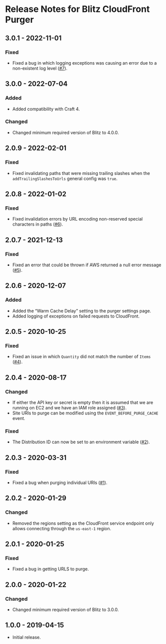 # Release Notes for Blitz CloudFront Purger

## 3.0.1 - 2022-11-01
### Fixed
- Fixed a bug in which logging exceptions was causing an error due to a non-existent log level ([#7](https://github.com/putyourlightson/craft-blitz-cloudfront/issues/7)).

## 3.0.0 - 2022-07-04
### Added
- Added compatibility with Craft 4.

### Changed
- Changed minimum required version of Blitz to 4.0.0.

## 2.0.9 - 2022-02-01
### Fixed
- Fixed invalidating paths that were missing trailing slashes when the `addTrailingSlashesToUrls` general config was `true`.

## 2.0.8 - 2022-01-02
### Fixed
- Fixed invalidation errors by URL encoding non-reserved special characters in paths ([#6](https://github.com/putyourlightson/craft-blitz-cloudfront/issues/6)).

## 2.0.7 - 2021-12-13
### Fixed
- Fixed an error that could be thrown if AWS returned a null error message ([#5](https://github.com/putyourlightson/craft-blitz-cloudfront/issues/5)).

## 2.0.6 - 2020-12-07
### Added
- Added the “Warm Cache Delay” setting to the purger settings page.
- Added logging of exceptions on failed requests to CloudFront.

## 2.0.5 - 2020-10-25
### Fixed
- Fixed an issue in which `Quantity` did not match the number of `Items` ([#4](https://github.com/putyourlightson/craft-blitz-cloudfront/issues/4)).

## 2.0.4 - 2020-08-17
### Changed
- If either the API key or secret is empty then it is assumed that we are running on EC2 and we have an IAM role assigned ([#3](https://github.com/putyourlightson/craft-blitz-cloudfront/issues/3)).
- Site URIs to purge can be modified using the `EVENT_BEFORE_PURGE_CACHE` event.

### Fixed
- The Distribution ID can now be set to an environment variable ([#2](https://github.com/putyourlightson/craft-blitz-cloudfront/issues/2)).

## 2.0.3 - 2020-03-31
### Fixed
- Fixed a bug when purging individual URIs ([#1](https://github.com/putyourlightson/craft-blitz-cloudfront/issues/1)).

## 2.0.2 - 2020-01-29
### Changed
- Removed the regions setting as the CloudFront service endpoint only allows connecting through the `us-east-1` region.

## 2.0.1 - 2020-01-25
### Fixed
- Fixed a bug in getting URLS to purge.

## 2.0.0 - 2020-01-22
### Changed
- Changed minimum required version of Blitz to 3.0.0.

## 1.0.0 - 2019-04-15
- Initial release.
